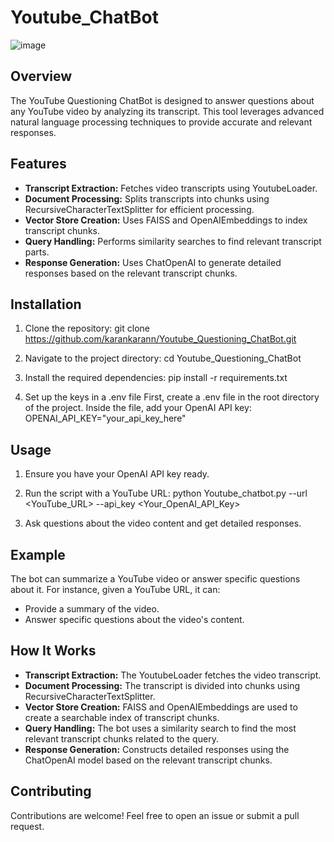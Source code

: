 # Youtube_ChatBot

![image](https://github.com/user-attachments/assets/400b55d6-b5a7-4df7-bac2-8fae10eb1120)



## Overview

The YouTube Questioning ChatBot is designed to answer questions about any YouTube video by analyzing its transcript. This tool leverages advanced natural language processing techniques to provide accurate and relevant responses.

## Features

- **Transcript Extraction:** Fetches video transcripts using YoutubeLoader.
- **Document Processing:** Splits transcripts into chunks using RecursiveCharacterTextSplitter for efficient processing.
- **Vector Store Creation:** Uses FAISS and OpenAIEmbeddings to index transcript chunks.
- **Query Handling:** Performs similarity searches to find relevant transcript parts.
- **Response Generation:** Uses ChatOpenAI to generate detailed responses based on the relevant transcript chunks.

## Installation

1. Clone the repository:
   git clone https://github.com/karankarann/Youtube_Questioning_ChatBot.git

2. Navigate to the project directory:
   cd Youtube_Questioning_ChatBot

3. Install the required dependencies:
   pip install -r requirements.txt

4. Set up the keys in a .env file
   First, create a .env file in the root directory of the project. Inside the file, add your OpenAI API key:
   OPENAI_API_KEY="your_api_key_here"

## Usage

1. Ensure you have your OpenAI API key ready.

2. Run the script with a YouTube URL:
   python Youtube_chatbot.py --url <YouTube_URL> --api_key <Your_OpenAI_API_Key>

3. Ask questions about the video content and get detailed responses.

## Example

The bot can summarize a YouTube video or answer specific questions about it. For instance, given a YouTube URL, it can:

- Provide a summary of the video.
- Answer specific questions about the video's content.

## How It Works

- **Transcript Extraction:** The YoutubeLoader fetches the video transcript.
- **Document Processing:** The transcript is divided into chunks using RecursiveCharacterTextSplitter.
- **Vector Store Creation:** FAISS and OpenAIEmbeddings are used to create a searchable index of transcript chunks.
- **Query Handling:** The bot uses a similarity search to find the most relevant transcript chunks related to the query.
- **Response Generation:** Constructs detailed responses using the ChatOpenAI model based on the relevant transcript chunks.

## Contributing

Contributions are welcome! Feel free to open an issue or submit a pull request.
